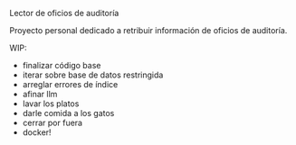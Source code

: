 Lector de oficios de auditoría

Proyecto personal dedicado a retribuir información de oficios de auditoría.

WIP:
  - finalizar código base
  - iterar sobre base de datos restringida
  - arreglar errores de índice
  - afinar llm
  - lavar los platos
  - darle comida a los gatos
  - cerrar por fuera
  - docker!
